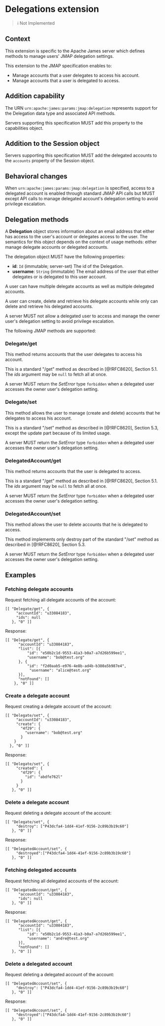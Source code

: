 # Delegations extension

> :information_source:
> Not Implemented

## Context
This extension is specific to the Apache James server which defines methods to manage users' JMAP delegation settings.

This extension to the JMAP specification enables to:

- Manage accounts that a user delegates to access his account.
- Manage accounts that a user is delegated to access.

## Addition capability
The URN `urn:apache:james:params:jmap:delegation` represents support for the Delegation data type and associated API methods.

Servers supporting this specification MUST add this property to the capabilities object.

## Addition to the Session object
Servers supporting this specification MUST add the delegated accounts to the `accounts` property of the Session object.

## Behavioral changes
When `urn:apache:james:params:jmap:delegation` is specified, access to a delegated account is enabled through standard JMAP API calls
but MUST except API calls to manage delegated account's delegation setting to avoid privilege escalation.

## Delegation methods
A **Delegation** object stores information about an email address that either has access to the user's account or delegates access
to the user. The semantics for this object depends on the context of usage methods: either manage delegate accounts or delegated accounts.

The delegation object MUST have the following properties:
- **id**: `Id` (immutable; server-set)
  The id of the Delegation.
- **username**: `String` (immutable)
  The email address of the user that either delegates or is delegated to this user account.

A user can have multiple delegate accounts as well as multiple delegated accounts.

A user can create, delete and retrieve his delegate accounts while only can delete and retrieve his delegated accounts.

A server MUST not allow a delegated user to access and manage the owner user's delegation setting to avoid privilege escalation.

The following JMAP methods are supported:

### Delegate/get
This method returns accounts that the user delegates to access his account.

This is a standard "/get" method as described in [@!RFC8620], Section 5.1. The *ids* argument may be `null` to fetch all at once.

A server MUST return the *SetError* type `forbidden` when a delegated user accesses the owner user's delegation setting.

### Delegate/set
This method allows the user to manage (create and delete) accounts that he delegates to access his account.

This is a standard "/set" method as described in [@!RFC8620], Section 5.3, except the update part because of its limited usage.

A server MUST return the *SetError* type `forbidden` when a delegated user accesses the owner user's delegation setting.

### DelegatedAccount/get
This method returns accounts that the user is delegated to access.

This is a standard "/get" method as described in [@!RFC8620], Section 5.1. The *ids* argument may be `null` to fetch all at once.

A server MUST return the *SetError* type `forbidden` when a delegated user accesses the owner user's delegation setting.

### DelegatedAccount/set
This method allows the user to delete accounts that he is delegated to access.

This method implements only destroy part of the standard "/set" method as described in [@!RFC8620], Section 5.3.

A server MUST return the *SetError* type `forbidden` when a delegated user accesses the owner user's delegation setting.

## Examples

### Fetching delegate accounts
Request fetching all delegate accounts of the account:

    [[ "Delegate/get", {
         "accountId": "u33084183",
         "ids": null
       }, "0" ]]

Response:

    [[ "Delegate/get", {
          "accountId": "u33084183",
          "list": [{
              "id": "e50b2c1d-9553-41a3-b0a7-a7d26b599ee1",
              "username": "bob@test.org"
          }, {
              "id": "f2d0aab5-e976-4e8b-ad4b-b380a5b987e4",
               "username": "alice@test.org"
          }],
          "notFound": []
        }, "0" ]]

### Create a delegate account
Request creating a delegate account of the account:

    [[ "Delegate/set", {
         "accountId": "u33084183",
         "create": {
           "4f29": {
             "username": "bob@test.org"
           }
        }
      }, "0" ]]

Response:

    [[ "Delegate/set", {
         "created": {
           "4f29": {
             "id": "abdfe762l"
           }
         }
       }, "0" ]]

### Delete a delegate account
Request deleting a delegate account of the account:

    [[ "Delegate/set", {
         "destroy": ["P43dcfa4-1dd4-41ef-9156-2c89b3b19c60"]
       }, "0" ]]

Response:

    [[ "DelegatedAccount/set", {
         "destroyed":["P43dcfa4-1dd4-41ef-9156-2c89b3b19c60"]
       }, "0" ]]


### Fetching delegated accounts
Request fetching all delegated accounts of the account:

    [[ "DelegatedAccount/get", {
          "accountId": "u33084183",
          "ids": null
       }, "0" ]]

Response:

    [[ "DelegatedAccount/get", {
          "accountId": "u33084183",
          "list": [{
              "id": "e50b2c1d-9553-41a3-b0a7-a7d26b599ee1",
              "username": "andre@test.org"
          }],
          "notFound": []
       }, "0" ]]

### Delete a delegated account
Request deleting a delegated account of the account:

    [[ "DelegatedAccount/set", {
         "destroy": ["P43dcfa4-1dd4-41ef-9156-2c89b3b19c60"]
       }, "0" ]]

Response:

    [[ "DelegatedAccount/set", {
         "destroyed":["P43dcfa4-1dd4-41ef-9156-2c89b3b19c60"]
       }, "0" ]]